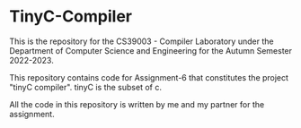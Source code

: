 # TinyC-Compiler
This is the repository for the CS39003 - Compiler Laboratory under the Department of Computer Science and Engineering for the Autumn Semester 2022-2023.

This repository contains code for Assignment-6 that constitutes the project "tinyC compiler". tinyC is the subset of c.

All the code in this repository is written by me and my partner for the assignment.


